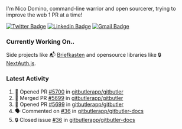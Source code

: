 
I'm Nico Domino, command-line warrior and open sourcerer, trying to improve the web 1 PR at a time!

[![Twitter Badge](https://img.shields.io/badge/-@ndom91-1ca0f1?style=flat-square&labelColor=1ca0f1&logo=twitter&logoColor=white&link=https://twitter.com/ndom91)](https://twitter.com/ndom91) [![Linkedin Badge](https://img.shields.io/badge/-ndom91-blue?style=flat-square&logo=Linkedin&logoColor=white&link=https://www.linkedin.com/in/ndom91/)](https://www.linkedin.com/in/ndom91/) [![Gmail Badge](https://img.shields.io/badge/-yo@ndo.dev-c14438?style=flat-square&logo=mail.ru&logoColor=white&link=mailto:yo@ndo.dev)](mailto:yo@ndo.dev)

### Currently Working On..

Side projects like 📬 [Briefkasten](https://briefkastenhq.com) and opensource libraries like 🔒 [NextAuth.js](https://github.com/nextauthjs/next-auth).

<!--START_SECTION_PROFILE_VIEWS:readme-info-->
<!--END_SECTION_PROFILE_VIEWS:readme-info-->

<!--START_SECTION_DAILY_COMMIT:readme-info-->
<!--END_SECTION_DAILY_COMMIT:readme-info-->

<!--START_SECTION_WEEKLY_COMMIT:readme-info-->
<!--END_SECTION_WEEKLY_COMMIT:readme-info-->

### Latest Activity

<!--START_SECTION:activity-->
1. 💪 Opened PR [#5700](https://github.com/gitbutlerapp/gitbutler/pull/5700) in [gitbutlerapp/gitbutler](https://github.com/gitbutlerapp/gitbutler)
2. 🎉 Merged PR [#5699](https://github.com/gitbutlerapp/gitbutler/pull/5699) in [gitbutlerapp/gitbutler](https://github.com/gitbutlerapp/gitbutler)
3. 💪 Opened PR [#5699](https://github.com/gitbutlerapp/gitbutler/pull/5699) in [gitbutlerapp/gitbutler](https://github.com/gitbutlerapp/gitbutler)
4. 🗣 Commented on [#36](https://github.com/gitbutlerapp/gitbutler-docs/issues/36#issuecomment-2504179264) in [gitbutlerapp/gitbutler-docs](https://github.com/gitbutlerapp/gitbutler-docs)
5. 🔒 Closed issue [#36](https://github.com/gitbutlerapp/gitbutler-docs/issues/36) in [gitbutlerapp/gitbutler-docs](https://github.com/gitbutlerapp/gitbutler-docs)
<!--END_SECTION:activity-->
